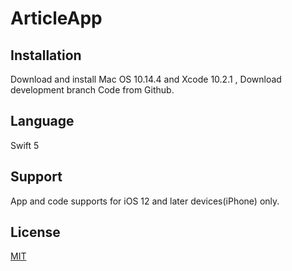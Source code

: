 # ArticleApp

## Installation

Download and install Mac OS 10.14.4 and Xcode 10.2.1  , 
Download development branch Code from Github.

## Language
Swift 5

## Support
App and code supports for iOS 12 and later devices(iPhone) only.

## License
[MIT](https://choosealicense.com/licenses/mit/)
